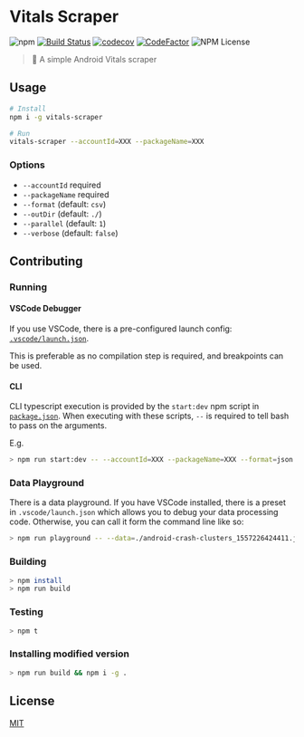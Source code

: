 # Vitals Scraper
![npm](https://img.shields.io/npm/v/vitals-scraper.svg)
[![Build Status](https://travis-ci.org/commercetest/vitals-scraper.svg?branch=master)](https://travis-ci.org/commercetest/vitals-scraper)
[![codecov](https://codecov.io/gh/commercetest/vitals-scraper/branch/master/graph/badge.svg)](https://codecov.io/gh/commercetest/vitals-scraper)
[![CodeFactor](https://www.codefactor.io/repository/github/commercetest/vitals-scraper/badge)](https://www.codefactor.io/repository/github/commercetest/vitals-scraper)
![NPM License](https://img.shields.io/npm/l/vitals-scraper.svg)

> 🤖 A simple Android Vitals scraper

## Usage
```bash
# Install
npm i -g vitals-scraper

# Run
vitals-scraper --accountId=XXX --packageName=XXX
```

### Options
- `--accountId` required
- `--packageName` required
- `--format` (default: `csv`)
- `--outDir` (default: `./`)
- `--parallel` (default: `1`)
- `--verbose` (default: `false`)


## Contributing
### Running
#### VSCode Debugger
If you use VSCode, there is a pre-configured launch config: [`.vscode/launch.json`](.vscode/launch.json).

This is preferable as no compilation step is required, and breakpoints can be used.

#### CLI
CLI typescript execution is provided by the `start:dev` npm script in [`package.json`](package.json). When executing with these scripts, `--` is required to tell bash to pass on the arguments.

E.g.
```bash
> npm run start:dev -- --accountId=XXX --packageName=XXX --format=json
```

### Data Playground
There is a data playground.
If you have VSCode installed, there is a preset in `.vscode/launch.json` which allows you to debug your data processing code.
Otherwise, you can call it form the command line like so:

```bash
> npm run playground -- --data=./android-crash-clusters_1557226424411.json
```

### Building
```bash
> npm install
> npm run build
```

### Testing
```bash
> npm t
```

### Installing modified version
```bash
> npm run build && npm i -g .
```

## License
[MIT](./LICENSE)
